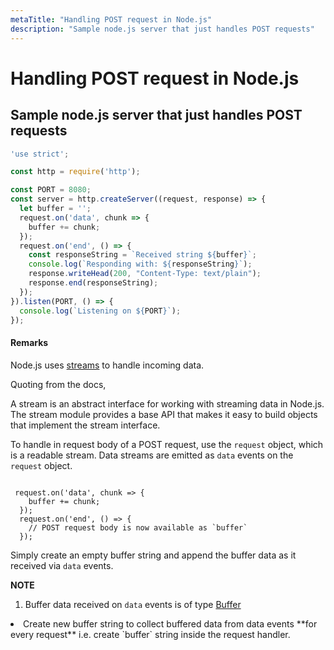 ```yaml
---
metaTitle: "Handling POST request in Node.js"
description: "Sample node.js server that just handles POST requests"
---
```


# Handling POST request in Node.js



## Sample node.js server that just handles POST requests


```js
'use strict';

const http = require('http');

const PORT = 8080;
const server = http.createServer((request, response) => {
  let buffer = '';
  request.on('data', chunk => {
    buffer += chunk;
  });
  request.on('end', () => {
    const responseString = `Received string ${buffer}`;
    console.log(`Responding with: ${responseString}`);
    response.writeHead(200, "Content-Type: text/plain");
    response.end(responseString);
  });
}).listen(PORT, () => {
  console.log(`Listening on ${PORT}`);
});

```



#### Remarks


Node.js uses [streams](https://nodejs.org/api/stream.html#stream_stream) to handle incoming data.

Quoting from the docs,

> 
A stream is an abstract interface for working with streaming data in Node.js. The stream module provides a base API that makes it easy to build objects that implement the stream interface.


To handle in request body of a POST request, use the `request` object, which is a readable stream. Data streams are emitted as `data` events on the `request` object.

```

 request.on('data', chunk => {
    buffer += chunk;
  });
  request.on('end', () => {
    // POST request body is now available as `buffer`
  });

```

Simply create an empty buffer string and append the buffer data as it received via `data` events.

**NOTE**

1. Buffer data received on `data` events is of type [Buffer](https://nodejs.org/api/buffer.html)
<li>Create new buffer string to collect buffered data from data events
**for every request** i.e. create `buffer` string inside the request handler.</li>

